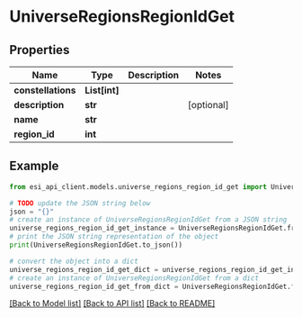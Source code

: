 # UniverseRegionsRegionIdGet


## Properties

Name | Type | Description | Notes
------------ | ------------- | ------------- | -------------
**constellations** | **List[int]** |  | 
**description** | **str** |  | [optional] 
**name** | **str** |  | 
**region_id** | **int** |  | 

## Example

```python
from esi_api_client.models.universe_regions_region_id_get import UniverseRegionsRegionIdGet

# TODO update the JSON string below
json = "{}"
# create an instance of UniverseRegionsRegionIdGet from a JSON string
universe_regions_region_id_get_instance = UniverseRegionsRegionIdGet.from_json(json)
# print the JSON string representation of the object
print(UniverseRegionsRegionIdGet.to_json())

# convert the object into a dict
universe_regions_region_id_get_dict = universe_regions_region_id_get_instance.to_dict()
# create an instance of UniverseRegionsRegionIdGet from a dict
universe_regions_region_id_get_from_dict = UniverseRegionsRegionIdGet.from_dict(universe_regions_region_id_get_dict)
```
[[Back to Model list]](../README.md#documentation-for-models) [[Back to API list]](../README.md#documentation-for-api-endpoints) [[Back to README]](../README.md)


